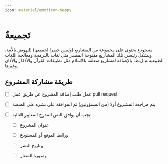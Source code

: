 ```yaml
---
icon: material/emoticon-happy
---
```


# تَجميعةٌ

مستودع يحتوي على مجموعة من المشاريع (وليس حصرا لجميعها) للنهوض بالأمة، وبشكل رئيسي تلك المشاريع مفتوحة المصدر مثل لغات بالبرمجة ومعالجة اللغات الطبيعية م.ل.ط، بالإضافة لمشاريع متعلقة بالإسلام مثل تطبيقات القرآن والأذكار والأذان وغيرها.

## طريقة مشاركة المشروع

- [ ] عمل طلب إضافة المشروع عن طريق عمل pull request
- [ ] يتم مراجعة المشروع أولا (من المسؤولين) ثم الموافقة على نشره على المنصة
- [ ] يجب أن يوافق النص المدرج المعايير التالية:

    * [ ] عنوان المشروع 
    * [ ] ورابط الموقع أو المستودع
    * [ ] وتاريخ النشر
    * [ ] وصورة الشعار

